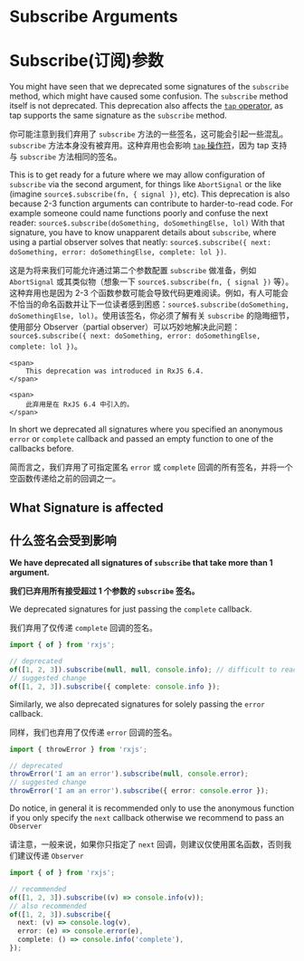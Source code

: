 # Subscribe Arguments

# Subscribe(订阅)参数

You might have seen that we deprecated some signatures of the `subscribe` method, which might have caused some confusion. The `subscribe` method itself is not deprecated. This deprecation also affects the [`tap` operator](../../api/operators/tap), as tap supports the same signature as the `subscribe` method.

你可能注意到我们弃用了 `subscribe` 方法的一些签名，这可能会引起一些混乱。`subscribe` 方法本身没有被弃用。这种弃用也会影响 [`tap` 操作符](../../api/operators/tap)，因为 tap 支持与 `subscribe` 方法相同的签名。

This is to get ready for a future where we may allow configuration of `subscribe` via the second argument, for things like `AbortSignal` or the like (imagine `source$.subscribe(fn, { signal })`, etc). This deprecation is also because 2-3 function arguments can contribute to harder-to-read code. For example someone could name functions poorly and confuse the next reader: `source$.subscribe(doSomething, doSomethingElse, lol)` With that signature, you have to know unapparent details about `subscribe`, where
using a partial observer solves that neatly: `source$.subscribe({ next: doSomething, error: doSomethingElse, complete: lol })`.

这是为将来我们可能允许通过第二个参数配置 `subscribe` 做准备，例如 `AbortSignal` 或其类似物（想象一下 `source$.subscribe(fn, { signal })` 等）。这种弃用也是因为 2-3 个函数参数可能会导致代码更难阅读。例如，有人可能会不恰当的命名函数并让下一位读者感到困惑：`source$.subscribe(doSomething, doSomethingElse, lol)`。使用该签名，你必须了解有关 `subscribe` 的隐晦细节，使用部分 Observer（partial observer）可以巧妙地解决此问题： `source$.subscribe({ next: doSomething, error: doSomethingElse, complete: lol })`。

<div class="alert is-important">

    <span>
        This deprecation was introduced in RxJS 6.4.
    </span>

    <span>
        此弃用是在 RxJS 6.4 中引入的。
    </span>

</div>

In short we deprecated all signatures where you specified an anonymous `error` or `complete` callback and passed an empty function to one of the callbacks before.

简而言之，我们弃用了可指定匿名 `error` 或 `complete` 回调的所有签名，并将一个空函数传递给之前的回调之一。

## What Signature is affected

## 什么签名会受到影响

**We have deprecated all signatures of `subscribe` that take more than 1 argument.**

**我们已弃用所有接受超过 1 个参数的 `subscribe` 签名。**

We deprecated signatures for just passing the `complete` callback.

我们弃用了仅传递 `complete` 回调的签名。

```ts
import { of } from 'rxjs';

// deprecated
of([1, 2, 3]).subscribe(null, null, console.info); // difficult to read
// suggested change
of([1, 2, 3]).subscribe({ complete: console.info });
```

Similarly, we also deprecated signatures for solely passing the `error` callback.

同样，我们也弃用了仅传递 `error` 回调的签名。

```ts
import { throwError } from 'rxjs';

// deprecated
throwError('I am an error').subscribe(null, console.error);
// suggested change
throwError('I am an error').subscribe({ error: console.error });
```

Do notice, in general it is recommended only to use the anonymous function if you only specify the `next` callback otherwise we recommend to pass an `Observer`

请注意，一般来说，如果你只指定了 `next` 回调，则建议仅使用匿名函数，否则我们建议传递 `Observer`

```ts
import { of } from 'rxjs';

// recommended
of([1, 2, 3]).subscribe((v) => console.info(v));
// also recommended
of([1, 2, 3]).subscribe({
  next: (v) => console.log(v),
  error: (e) => console.error(e),
  complete: () => console.info('complete'),
});
```
